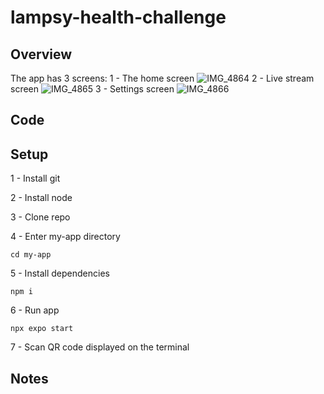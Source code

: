 # lampsy-health-challenge
## Overview
The app has 3 screens:
1 - The home screen
![IMG_4864](https://github.com/user-attachments/assets/330e5227-b8f0-4cdb-8c6d-9cb97f403994)
2 - Live stream screen
![IMG_4865](https://github.com/user-attachments/assets/9a1813d0-38d7-48a2-8423-153fd4bae77e)
3 - Settings screen
![IMG_4866](https://github.com/user-attachments/assets/de06c1d6-7141-4b46-b5d5-5a48931a241f)
## Code
## Setup
1 - Install git

2 - Install node

3 - Clone repo

4 - Enter my-app directory
```
cd my-app
```
5 - Install dependencies
```
npm i
```
6 - Run app
```
npx expo start
```
7 - Scan QR code displayed on the terminal
## Notes
